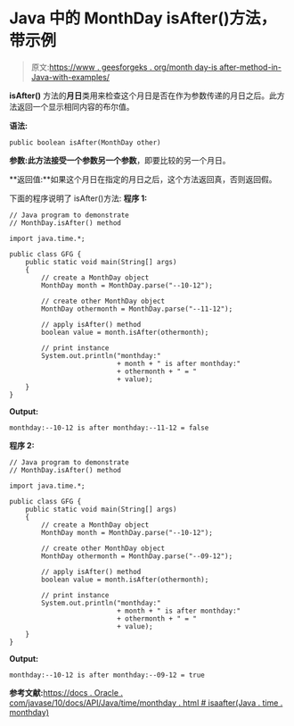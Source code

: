 # Java 中的 MonthDay isAfter()方法，带示例

> 原文:[https://www . geesforgeks . org/month day-is after-method-in-Java-with-examples/](https://www.geeksforgeeks.org/monthday-isafter-method-in-java-with-examples/)

**isAfter()** 方法的**月日**类用来检查这个月日是否在作为参数传递的月日之后。此方法返回一个显示相同内容的布尔值。

**语法:**

```
public boolean isAfter(MonthDay other)

```

**参数:**此方法接受一个参数**另一个参数**，即要比较的另一个月日。

**返回值:**如果这个月日在指定的月日之后，这个方法返回真，否则返回假。

下面的程序说明了 isAfter()方法:
**程序 1:**

```
// Java program to demonstrate
// MonthDay.isAfter() method

import java.time.*;

public class GFG {
    public static void main(String[] args)
    {
        // create a MonthDay object
        MonthDay month = MonthDay.parse("--10-12");

        // create other MonthDay object
        MonthDay othermonth = MonthDay.parse("--11-12");

        // apply isAfter() method
        boolean value = month.isAfter(othermonth);

        // print instance
        System.out.println("monthday:"
                           + month + " is after monthday:"
                           + othermonth + " = "
                           + value);
    }
}
```

**Output:**

```
monthday:--10-12 is after monthday:--11-12 = false

```

**程序 2:**

```
// Java program to demonstrate
// MonthDay.isAfter() method

import java.time.*;

public class GFG {
    public static void main(String[] args)
    {
        // create a MonthDay object
        MonthDay month = MonthDay.parse("--10-12");

        // create other MonthDay object
        MonthDay othermonth = MonthDay.parse("--09-12");

        // apply isAfter() method
        boolean value = month.isAfter(othermonth);

        // print instance
        System.out.println("monthday:"
                           + month + " is after monthday:"
                           + othermonth + " = "
                           + value);
    }
}
```

**Output:**

```
monthday:--10-12 is after monthday:--09-12 = true

```

**参考文献:**[https://docs . Oracle . com/javase/10/docs/API/Java/time/monthday . html # isaafter(Java . time . monthday)](https://docs.oracle.com/javase/10/docs/api/java/time/MonthDay.html#isAfter(java.time.MonthDay))